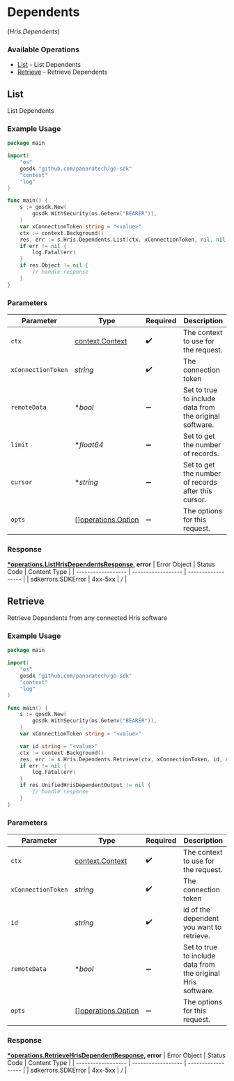 # Dependents
(*Hris.Dependents*)

### Available Operations

* [List](#list) - List  Dependents
* [Retrieve](#retrieve) - Retrieve Dependents

## List

List  Dependents

### Example Usage

```go
package main

import(
	"os"
	gosdk "github.com/panoratech/go-sdk"
	"context"
	"log"
)

func main() {
    s := gosdk.New(
        gosdk.WithSecurity(os.Getenv("BEARER")),
    )
    var xConnectionToken string = "<value>"
    ctx := context.Background()
    res, err := s.Hris.Dependents.List(ctx, xConnectionToken, nil, nil, nil)
    if err != nil {
        log.Fatal(err)
    }
    if res.Object != nil {
        // handle response
    }
}
```

### Parameters

| Parameter                                                | Type                                                     | Required                                                 | Description                                              |
| -------------------------------------------------------- | -------------------------------------------------------- | -------------------------------------------------------- | -------------------------------------------------------- |
| `ctx`                                                    | [context.Context](https://pkg.go.dev/context#Context)    | :heavy_check_mark:                                       | The context to use for the request.                      |
| `xConnectionToken`                                       | *string*                                                 | :heavy_check_mark:                                       | The connection token                                     |
| `remoteData`                                             | **bool*                                                  | :heavy_minus_sign:                                       | Set to true to include data from the original software.  |
| `limit`                                                  | **float64*                                               | :heavy_minus_sign:                                       | Set to get the number of records.                        |
| `cursor`                                                 | **string*                                                | :heavy_minus_sign:                                       | Set to get the number of records after this cursor.      |
| `opts`                                                   | [][operations.Option](../../models/operations/option.md) | :heavy_minus_sign:                                       | The options for this request.                            |


### Response

**[*operations.ListHrisDependentsResponse](../../models/operations/listhrisdependentsresponse.md), error**
| Error Object       | Status Code        | Content Type       |
| ------------------ | ------------------ | ------------------ |
| sdkerrors.SDKError | 4xx-5xx            | */*                |

## Retrieve

Retrieve Dependents from any connected Hris software

### Example Usage

```go
package main

import(
	"os"
	gosdk "github.com/panoratech/go-sdk"
	"context"
	"log"
)

func main() {
    s := gosdk.New(
        gosdk.WithSecurity(os.Getenv("BEARER")),
    )
    var xConnectionToken string = "<value>"

    var id string = "<value>"
    ctx := context.Background()
    res, err := s.Hris.Dependents.Retrieve(ctx, xConnectionToken, id, nil)
    if err != nil {
        log.Fatal(err)
    }
    if res.UnifiedHrisDependentOutput != nil {
        // handle response
    }
}
```

### Parameters

| Parameter                                                    | Type                                                         | Required                                                     | Description                                                  |
| ------------------------------------------------------------ | ------------------------------------------------------------ | ------------------------------------------------------------ | ------------------------------------------------------------ |
| `ctx`                                                        | [context.Context](https://pkg.go.dev/context#Context)        | :heavy_check_mark:                                           | The context to use for the request.                          |
| `xConnectionToken`                                           | *string*                                                     | :heavy_check_mark:                                           | The connection token                                         |
| `id`                                                         | *string*                                                     | :heavy_check_mark:                                           | id of the dependent you want to retrieve.                    |
| `remoteData`                                                 | **bool*                                                      | :heavy_minus_sign:                                           | Set to true to include data from the original Hris software. |
| `opts`                                                       | [][operations.Option](../../models/operations/option.md)     | :heavy_minus_sign:                                           | The options for this request.                                |


### Response

**[*operations.RetrieveHrisDependentResponse](../../models/operations/retrievehrisdependentresponse.md), error**
| Error Object       | Status Code        | Content Type       |
| ------------------ | ------------------ | ------------------ |
| sdkerrors.SDKError | 4xx-5xx            | */*                |
